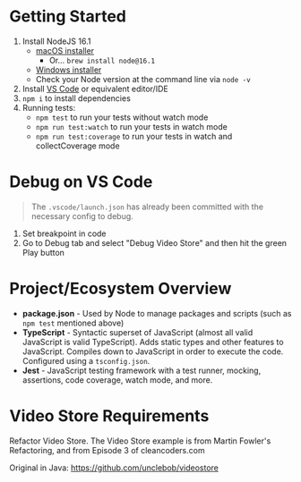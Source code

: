 # Getting Started

1. Install NodeJS 16.1
    - [macOS installer](https://nodejs.org/dist/v16.1.0/node-v16.1.0.pkg)
        - Or... `brew install node@16.1`
    - [Windows installer](https://nodejs.org/dist/v16.1.0/node-v16.1.0-x64.msi)
    - Check your Node version at the command line via `node -v`
1. Install [VS Code](https://code.visualstudio.com/) or equivalent editor/IDE
1. `npm i` to install dependencies
1. Running tests:
   - `npm test` to run your tests without watch mode
   - `npm run test:watch` to run your tests in watch mode
   - `npm run test:coverage` to run your tests in watch and collectCoverage mode

# Debug on VS Code

> The `.vscode/launch.json` has already been committed with the necessary config to debug.

1. Set breakpoint in code
1. Go to Debug tab and select "Debug Video Store" and then hit the green Play button

# Project/Ecosystem Overview

- **package.json** - Used by Node to manage packages and scripts (such as `npm test` mentioned above)
- **TypeScript** - Syntactic superset of JavaScript (almost all valid JavaScript is valid TypeScript). Adds static types and other features to JavaScript. Compiles down to JavaScript in order to execute the code. Configured using a `tsconfig.json`.
- **Jest** - JavaScript testing framework with a test runner, mocking, assertions, code coverage, watch mode, and more.

# Video Store Requirements

Refactor Video Store. The Video Store example is from Martin Fowler's Refactoring, and from Episode 3 of cleancoders.com

Original in Java: https://github.com/unclebob/videostore
